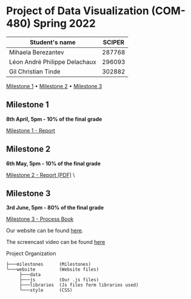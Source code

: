 # Project of Data Visualization (COM-480) Spring 2022


| Student's name                | SCIPER |
| ----------------------------- | ------ |
| Mihaela Berezantev            | 287768 |
| Léon André Philippe Delachaux | 296093 |
| Gil Christian Tinde           | 302882 |


[Milestone 1](#milestone-1) • [Milestone 2](#milestone-2) • [Milestone 3](#milestone-3)

## Milestone 1

**8th April, 5pm - 10% of the final grade**

[Milestone 1 - Report](milestones/milestone1.md)

## Milestone 2

**6th May, 5pm - 10% of the final grade**

[Milestone 2 - Report (PDF)](milestones/milestone2.pdf) \

## Milestone 3

**3rd June, 5pm - 80% of the final grade**

[Milestone 3 - Process Book](https://github.com/com-480-data-visualization/datavis-project-2022-glm/blob/main/milestones/Milestone3.pdf)

Our website can be found [here](https://com-480-data-visualization.github.io/datavis-project-2022-glm/).

The screencast video can be found [here](https://www.youtube.com/watch?v=urpZksDOSAY&feature=youtu.be)

Project Organization

```
├───milestones      (Milestones)
└───website         (Website files)
     ├───data       
     ├───js         (Our .js files)
     ├───libraries  (Js files form libraries used)
     └───style      (CSS)
```
